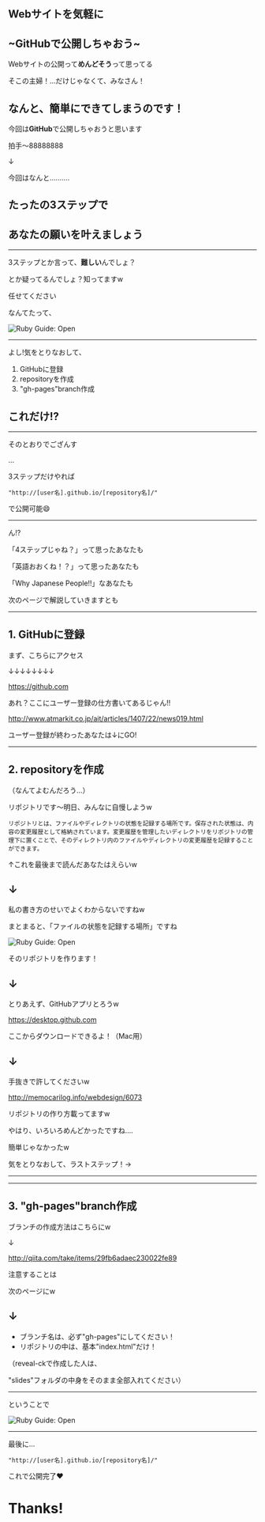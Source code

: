 ## Webサイトを気軽に
~GitHubで公開しちゃおう~
---

Webサイトの公開って**めんどそう**って思ってる

そこの主婦！...だけじゃなくて、みなさん！

なんと、簡単にできてしまうのです！
---
今回は**GitHub**で公開しちゃおうと思います

拍手〜88888888

↓

今回はなんと..........

## たったの3ステップで

## あなたの願いを叶えましょう

---
3ステップとか言って、**難しい**んでしょ？

とか疑ってるんでしょ？知ってますw

任せてください

なんてたって、

![Ruby Guide: Open](http://cdn-ak.f.st-hatena.com/images/fotolife/r/room_42/20091007/20091007033139.jpg)

---
よし!気をとりなおして、

1. GitHubに登録
2. repositoryを作成
3. "gh-pages"branch作成

## これだけ!?

---
そのとおりでござんす

...

3ステップだけやれば

```
"http://[user名].github.io/[repository名]/"
```

で公開可能:smile:

---
ん!?

「4ステップじゃね？」って思ったあなたも

「英語おおくね！？」って思ったあなたも

「Why Japanese People!!」なあなたも

次のページで解説していきますとも

---
## 1. GitHubに登録

まず、こちらにアクセス

↓↓↓↓↓↓↓↓

https://github.com

あれ？ここにユーザー登録の仕方書いてあるじゃん!!

http://www.atmarkit.co.jp/ait/articles/1407/22/news019.html

ユーザー登録が終わったあなたは↓にGO!

***
## 2. repositoryを作成

（なんてよむんだろう...）

リポジトリです〜明日、みんなに自慢しようw

```
リポジトリとは、ファイルやディレクトリの状態を記録する場所です。保存された状態は、内容の変更履歴として格納されています。変更履歴を管理したいディレクトリをリポジトリの管理下に置くことで、そのディレクトリ内のファイルやディレクトリの変更履歴を記録することができます。
```

↑これを最後まで読んだあなたはえらいw

↓
---

私の書き方のせいでよくわからないですねw

まとまると、「ファイルの状態を記録する場所」ですね

![Ruby Guide: Open](http://www.backlog.jp/git-guide/img/post/intro/capture_intro1_2_1.png)

そのリポジトリを作ります！

↓
---

とりあえず、GitHubアプリとろうw

https://desktop.github.com

ここからダウンロードできるよ！（Mac用）

↓
---
手抜きで許してくださいw

http://memocarilog.info/webdesign/6073

リポジトリの作り方載ってますw

やはり、いろいろめんどかったですね....

簡単じゃなかったw

気をとりなおして、ラストステップ！→
***
***
## 3. "gh-pages"branch作成

ブランチの作成方法はこちらにw

↓

http://qiita.com/take/items/29fb6adaec230022fe89

注意することは

次のページにw

↓
---

* ブランチ名は、必ず"gh-pages"にしてください！
* リポジトリの中は、基本"index.html"だけ！

（reveal-ckで作成した人は、

"slides"フォルダの中身をそのまま全部入れてください）
***

ということで

![Ruby Guide: Open](http://bokemato.com/img/17535394.jpg)

---

最後に...

```
"http://[user名].github.io/[repository名]/"
```

これで公開完了:heart:
# Thanks!

